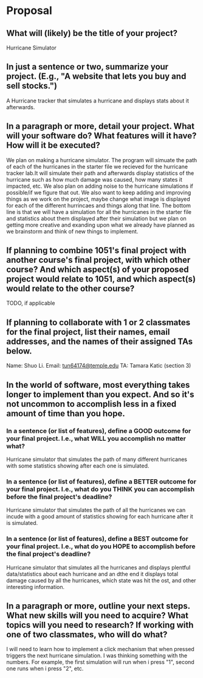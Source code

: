# Proposal

## What will (likely) be the title of your project?

Hurricane Simulator

## In just a sentence or two, summarize your project. (E.g., "A website that lets you buy and sell stocks.")

A Hurricane tracker that simulates a hurricane and displays stats about it afterwards.

## In a paragraph or more, detail your project. What will your software do? What features will it have? How will it be executed?

We plan on making a hurricane simulator. The program will simuate the path of each of the hurricanes in the starter file we recieved for the hurricane tracker lab.It will simulate their path and afterwards display statistics of the hurricane such as how much damage was caused, how many states it impacted, etc. We also plan on adding noise to the hurricane simulations if possible/if we figure that out. We also want to keep adding and improving things as we work on the project, maybe change what image is displayed for each of the different hurrincaes and things along that line. The bottom line is that we will have a simulation for all the hurricanes in the starter file and statistics about them displayed after their simulation but we plan on getting more creative and exanding upon what we already have planned as we brainstorm and think of new things to implement.

## If planning to combine 1051's final project with another course's final project, with which other course? And which aspect(s) of your proposed project would relate to 1051, and which aspect(s) would relate to the other course?

TODO, if applicable

## If planning to collaborate with 1 or 2 classmates for the final project, list their names, email addresses, and the names of their assigned TAs below.

Name: Shuo Li.    Email: tun64174@temple.edu      TA: Tamara Katic (section 3)

## In the world of software, most everything takes longer to implement than you expect. And so it's not uncommon to accomplish less in a fixed amount of time than you hope.

### In a sentence (or list of features), define a GOOD outcome for your final project. I.e., what WILL you accomplish no matter what?

Hurricane simulator that simulates the path of many different hurricanes with some statistics showing after each one is simulated.

### In a sentence (or list of features), define a BETTER outcome for your final project. I.e., what do you THINK you can accomplish before the final project's deadline?

Hurricane simulator that simulates the path of all the hurricanes we can incude with a good amount of statistics showing for each hurricane after it is simulated.

### In a sentence (or list of features), define a BEST outcome for your final project. I.e., what do you HOPE to accomplish before the final project's deadline?

Hurricane simulator that simulates all the hurricanes and displays plentful data/statistics about each hurricane and an dthe end it displays total damage caused by all the hurricanes, which state was hit the ost, and other interesting information.

## In a paragraph or more, outline your next steps. What new skills will you need to acquire? What topics will you need to research? If working with one of two classmates, who will do what?

I will need to learn how to implement a click mechanism that when pressed triggers the next hurricane simulation. I was thinking something with the numbers. For example, the first simulation will run when i press "1", second one runs when i press "2", etc. 
